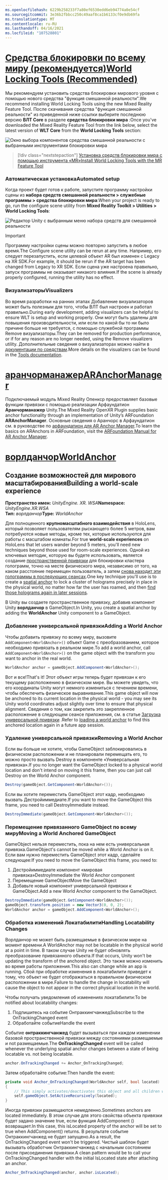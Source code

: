 ```yaml
---
ms.openlocfilehash: 6229b258233f7a80ef6530edd6eb94774a0e54cf
ms.sourcegitcommit: 3e36b2fbbcc250c49aaf8ca1b6133cf0e9db69fa
ms.translationtype: MT
ms.contentlocale: ru-RU
ms.lasthandoff: 04/16/2021
ms.locfileid: "107528801"
---
```

# <a name="world-locking-tools-recommended"></a>[<span data-ttu-id="16043-101">Средства блокировки по всему миру (рекомендуется)</span><span class="sxs-lookup"><span data-stu-id="16043-101">World Locking Tools (Recommended)</span></span>](#tab/wlt)

<span data-ttu-id="16043-102">Мы рекомендуем установить средства блокировки мирового уровня с помощью нового средства "функция смешанной реальности".</span><span class="sxs-lookup"><span data-stu-id="16043-102">We recommend installing World Locking Tools using the new Mixed Reality Feature Tool.</span></span> <span data-ttu-id="16043-103">После скачивания средства "функция смешанной реальности" из приведенной ниже ссылки выберите последнюю версию **ВЛТ Core** в разделе **средства блокировки мира** :</span><span class="sxs-lookup"><span data-stu-id="16043-103">Once you've downloaded the Mixed Reality Feature Tool from the link below, select the latest version of **WLT Core** from the **World Locking Tools** section:</span></span>

![Окно выбора компонентов средства смешанной реальности с выбранными инструментами блокировки мира](../../images/spatial-anchors-setup-img-01.png)

> [!div class="nextstepaction"]
> [<span data-ttu-id="16043-105">Установка средств блокировки мира с помощью инструмента «MR»</span><span class="sxs-lookup"><span data-stu-id="16043-105">Install World Locking Tools with the MR Feature Tool</span></span>](../../welcome-to-mr-feature-tool.md)

### <a name="automated-setup"></a><span data-ttu-id="16043-106">Автоматическая установка</span><span class="sxs-lookup"><span data-stu-id="16043-106">Automated setup</span></span>

<span data-ttu-id="16043-107">Когда проект будет готов к работе, запустите программу настройки сцены из **набора средств смешанной реальности > служебные программы > средства блокировки мира**:</span><span class="sxs-lookup"><span data-stu-id="16043-107">When your project is ready to go, run the configure scene utility from **Mixed Reality Toolkit > Utilities > World Locking Tools**:</span></span>

![Редактор Unity с выбранным меню набора средств для смешанной реальности](../../images/world-locking-configuration-img-01.jpeg)

> [!IMPORTANT]
> <span data-ttu-id="16043-109">Программу настройки сцены можно повторно запустить в любое время.</span><span class="sxs-lookup"><span data-stu-id="16043-109">The Configure scene utility can be rerun at any time.</span></span> <span data-ttu-id="16043-110">Например, его следует перезапустить, если целевой объект AR был изменен с Legacy на XR SDK.</span><span class="sxs-lookup"><span data-stu-id="16043-110">For example, it should be rerun if the AR target has been changed from Legacy to XR SDK.</span></span> <span data-ttu-id="16043-111">Если сцена уже настроена правильно, запуск программы не оказывает никакого влияния.</span><span class="sxs-lookup"><span data-stu-id="16043-111">If the scene is already properly configured, running the utility has no effect.</span></span>

### <a name="visualizers"></a><span data-ttu-id="16043-112">Визуализаторы</span><span class="sxs-lookup"><span data-stu-id="16043-112">Visualizers</span></span>

<span data-ttu-id="16043-113">Во время разработки на ранних этапах Добавление визуализаторов может быть полезным для того, чтобы ВЛТ был настроен и работал правильно.</span><span class="sxs-lookup"><span data-stu-id="16043-113">During early development, adding visualizers can be helpful to ensure WLT is setup and working properly.</span></span> <span data-ttu-id="16043-114">Они могут быть удалены для повышения производительности, или если по какой бы то ни было причине больше не требуется, с помощью служебной программы Remove визуализаторы.</span><span class="sxs-lookup"><span data-stu-id="16043-114">They can be removed for production performance, or if for any reason are no longer needed, using the Remove visualizers utility.</span></span> <span data-ttu-id="16043-115">Дополнительные сведения о визуализаторах можно найти в [документации по средствам](https://microsoft.github.io/MixedReality-WorldLockingTools-Unity/DocGen/Documentation/HowTos/Tools.html#visualizers).</span><span class="sxs-lookup"><span data-stu-id="16043-115">More details on the visualizers can be found in the [Tools documentation](https://microsoft.github.io/MixedReality-WorldLockingTools-Unity/DocGen/Documentation/HowTos/Tools.html#visualizers).</span></span>

# <a name="aranchormanager"></a>[<span data-ttu-id="16043-116">аранчорманажер</span><span class="sxs-lookup"><span data-stu-id="16043-116">ARAnchorManager</span></span>](#tab/anchorstore)

<span data-ttu-id="16043-117">Подключаемый модуль Mixed Reality Опенкср предоставляет базовые функции привязки с помощью реализации Арфаундатион **Аранчорманажер** Unity.</span><span class="sxs-lookup"><span data-stu-id="16043-117">The Mixed Reality OpenXR Plugin supplies basic anchor functionality through an implementation of Unity’s ARFoundation **ARAnchorManager**.</span></span> <span data-ttu-id="16043-118">Основные сведения о Аранчорс в Арфаундатион см. в руководстве по [арфаундатион для AR Anchor Manager](https://docs.unity3d.com/Packages/com.unity.xr.arfoundation@4.1/manual/anchor-manager.html).</span><span class="sxs-lookup"><span data-stu-id="16043-118">To learn the basics on ARAnchors in ARFoundation, visit the [ARFoundation Manual for AR Anchor Manager](https://docs.unity3d.com/Packages/com.unity.xr.arfoundation@4.1/manual/anchor-manager.html).</span></span> 

# <a name="worldanchor"></a>[<span data-ttu-id="16043-119">ворлданчор</span><span class="sxs-lookup"><span data-stu-id="16043-119">WorldAnchor</span></span>](#tab/worldanchor)

## <a name="building-a-world-scale-experience"></a><span data-ttu-id="16043-120">Создание возможностей для мирового масштабирования</span><span class="sxs-lookup"><span data-stu-id="16043-120">Building a world-scale experience</span></span>

<span data-ttu-id="16043-121">**Пространство имен:** *UnityEngine. XR. WSA*</span><span class="sxs-lookup"><span data-stu-id="16043-121">**Namespace:** *UnityEngine.XR.WSA*</span></span><br>
<span data-ttu-id="16043-122">**Тип:** *ворлданчор*</span><span class="sxs-lookup"><span data-stu-id="16043-122">**Type:** *WorldAnchor*</span></span>

<span data-ttu-id="16043-123">Для полноценного **крупномасштабного взаимодействия** в HoloLens, который позволяет пользователям рыскающего более 5 метров, вам потребуются новые методы, кроме тех, которые используются для работы с масштабом комнаты.</span><span class="sxs-lookup"><span data-stu-id="16043-123">For true **world-scale experiences** on HoloLens that let users wander beyond 5 meters, you'll need new techniques beyond those used for room-scale experiences.</span></span> <span data-ttu-id="16043-124">Одной из ключевых методик, которую вы будете использовать, является создание [пространственной привязки](../../../../design/coordinate-systems.md#spatial-anchors) для блокировки кластера голограмм, точно на месте физического мира, независимо от того, на каком расстояние перемещен пользователь, а затем [снова находит эти голограммы в последующих сеансах](../../../../design/coordinate-systems.md#spatial-anchor-persistence).</span><span class="sxs-lookup"><span data-stu-id="16043-124">One key technique you'll use is to create a [spatial anchor](../../../../design/coordinate-systems.md#spatial-anchors) to lock a cluster of holograms precisely in place in the physical world, no matter how far the user has roamed, and then [find those holograms again in later sessions](../../../../design/coordinate-systems.md#spatial-anchor-persistence).</span></span>

<span data-ttu-id="16043-125">В Unity вы создаете пространственное привязку, добавив компонент Unity **ворлданчор** в GameObject.</span><span class="sxs-lookup"><span data-stu-id="16043-125">In Unity, you create a spatial anchor by adding the **WorldAnchor** Unity component to a GameObject.</span></span>

### <a name="adding-a-world-anchor"></a><span data-ttu-id="16043-126">Добавление универсальной привязки</span><span class="sxs-lookup"><span data-stu-id="16043-126">Adding a World Anchor</span></span>

<span data-ttu-id="16043-127">Чтобы добавить привязку по всему миру, вызовите `AddComponent<WorldAnchor>()` объект Game с преобразованием, которое необходимо привязать в реальном мире.</span><span class="sxs-lookup"><span data-stu-id="16043-127">To add a world anchor, call `AddComponent<WorldAnchor>()` on the game object with the transform you want to anchor in the real world.</span></span>

```cs
WorldAnchor anchor = gameObject.AddComponent<WorldAnchor>();
```

<span data-ttu-id="16043-128">Вот и все!</span><span class="sxs-lookup"><span data-stu-id="16043-128">That's it!</span></span> <span data-ttu-id="16043-129">Этот объект игры теперь будет привязан к его текущему расположению в физическом мире. Вы можете увидеть, что его координаты Unity могут немного измениться с течением времени, чтобы обеспечить физическое выравнивание.</span><span class="sxs-lookup"><span data-stu-id="16043-129">This game object will now be anchored to its current location in the physical world - you may see its Unity world coordinates adjust slightly over time to ensure that physical alignment.</span></span> <span data-ttu-id="16043-130">Сведения о том, как закрепить это закрепленное расположение в следующем сеансе приложения, см. в статье [Загрузка универсальной привязки](#loading-a-worldanchor) .</span><span class="sxs-lookup"><span data-stu-id="16043-130">Refer to [loading a world anchor](#loading-a-worldanchor) to find this anchored location again in a future app session.</span></span>

### <a name="removing-a-world-anchor"></a><span data-ttu-id="16043-131">Удаление универсальной привязки</span><span class="sxs-lookup"><span data-stu-id="16043-131">Removing a World Anchor</span></span>

<span data-ttu-id="16043-132">Если вы больше не хотите, чтобы GameObject заблокировались в физическом расположении и не планировали перемещать его, то можно просто вызвать Destroy в компоненте «Универсальная привязка».</span><span class="sxs-lookup"><span data-stu-id="16043-132">If you no longer want the GameObject locked to a physical world location and don't intend on moving it this frame, then you can just call Destroy on the World Anchor component.</span></span>

```cs
Destroy(gameObject.GetComponent<WorldAnchor>());
```

<span data-ttu-id="16043-133">Если вы хотите переместить GameObject этот кадр, необходимо вызвать Дестройиммедиате.</span><span class="sxs-lookup"><span data-stu-id="16043-133">If you want to move the GameObject this frame, you need to call DestroyImmediate instead.</span></span>

```cs
DestroyImmediate(gameObject.GetComponent<WorldAnchor>());
```

### <a name="moving-a-world-anchored-gameobject"></a><span data-ttu-id="16043-134">Перемещение привязанного GameObject по всему миру</span><span class="sxs-lookup"><span data-stu-id="16043-134">Moving a World Anchored GameObject</span></span>

<span data-ttu-id="16043-135">GameObject нельзя переместить, пока на нем есть универсальная привязка.</span><span class="sxs-lookup"><span data-stu-id="16043-135">GameObject's cannot be moved while a World Anchor is on it.</span></span> <span data-ttu-id="16043-136">Если вам нужно переместить GameObject этот кадр, сделайте следующее:</span><span class="sxs-lookup"><span data-stu-id="16043-136">If you need to move the GameObject this frame, you need to:</span></span>

1. <span data-ttu-id="16043-137">Дестройиммедиате компонент «мировая привязка»</span><span class="sxs-lookup"><span data-stu-id="16043-137">DestroyImmediate the World Anchor component</span></span>
2. <span data-ttu-id="16043-138">Перемещение GameObject</span><span class="sxs-lookup"><span data-stu-id="16043-138">Move the GameObject</span></span>
3. <span data-ttu-id="16043-139">Добавьте новый компонент универсальной привязки к GameObject.</span><span class="sxs-lookup"><span data-stu-id="16043-139">Add a new World Anchor component to the GameObject.</span></span>

```cs
DestroyImmediate(gameObject.GetComponent<WorldAnchor>());
gameObject.transform.position = new Vector3(0, 0, 2);
WorldAnchor anchor = gameObject.AddComponent<WorldAnchor>();
```

### <a name="handling-locatability-changes"></a><span data-ttu-id="16043-140">Обработка изменений Локатабилити</span><span class="sxs-lookup"><span data-stu-id="16043-140">Handling Locatability Changes</span></span>

<span data-ttu-id="16043-141">Ворлданчор не может быть размещаемые в физическом мире на момент времени.</span><span class="sxs-lookup"><span data-stu-id="16043-141">A WorldAnchor may not be locatable in the physical world at a point in time.</span></span> <span data-ttu-id="16043-142">В таком случае Unity не будет обновлять преобразование привязанного объекта.</span><span class="sxs-lookup"><span data-stu-id="16043-142">If that occurs, Unity won't be updating the transform of the anchored object.</span></span> <span data-ttu-id="16043-143">Это также можно изменить во время работы приложения.</span><span class="sxs-lookup"><span data-stu-id="16043-143">This also can change while an app is running.</span></span> <span data-ttu-id="16043-144">Сбой при обработке изменения в локатабилити приведет к тому, что объект не будет отображаться в правильном физическом расположении в мире.</span><span class="sxs-lookup"><span data-stu-id="16043-144">Failure to handle the change in locatability will cause the object to not appear in the correct physical location in the world.</span></span>

<span data-ttu-id="16043-145">Чтобы получать уведомления об изменениях локатабилити:</span><span class="sxs-lookup"><span data-stu-id="16043-145">To be notified about locatability changes:</span></span>

1. <span data-ttu-id="16043-146">Подпишитесь на событие Онтраккингчанжед</span><span class="sxs-lookup"><span data-stu-id="16043-146">Subscribe to the OnTrackingChanged event</span></span>
2. <span data-ttu-id="16043-147">Обработайте событие</span><span class="sxs-lookup"><span data-stu-id="16043-147">Handle the event</span></span>

<span data-ttu-id="16043-148">Событие **онтраккингчанжед** будет вызываться при каждом изменении базовой пространственной привязки между состояниями размещаемые и not размещаемые.</span><span class="sxs-lookup"><span data-stu-id="16043-148">The **OnTrackingChanged** event will be called whenever the underlying spatial anchor changes between a state of being locatable vs. not being locatable.</span></span>

```cs
anchor.OnTrackingChanged += Anchor_OnTrackingChanged;
```

<span data-ttu-id="16043-149">Затем обработайте событие:</span><span class="sxs-lookup"><span data-stu-id="16043-149">Then handle the event:</span></span>

```cs
private void Anchor_OnTrackingChanged(WorldAnchor self, bool located)
{
    // This simply activates/deactivates this object and all children when tracking changes
    self.gameObject.SetActiveRecursively(located);
}
```

<span data-ttu-id="16043-150">Иногда привязки размещаются немедленно.</span><span class="sxs-lookup"><span data-stu-id="16043-150">Sometimes anchors are located immediately.</span></span> <span data-ttu-id="16043-151">В этом случае для этого свойства объекта привязки будет задано значение true, если функция AddComponent <WorldAnchor> () возвращает.</span><span class="sxs-lookup"><span data-stu-id="16043-151">In this case, this isLocated property of the anchor will be set to true when AddComponent<WorldAnchor>() returns.</span></span> <span data-ttu-id="16043-152">В результате событие Онтраккингчанжед не будет запущено.</span><span class="sxs-lookup"><span data-stu-id="16043-152">As a result, the OnTrackingChanged event won't be triggered.</span></span> <span data-ttu-id="16043-153">Чистый шаблон будет вызывать обработчик Онтраккингчанжед с начальным состоянием после присоединения привязки.</span><span class="sxs-lookup"><span data-stu-id="16043-153">A clean pattern would be to call your OnTrackingChanged handler with the initial IsLocated state after attaching an anchor.</span></span>

```cs
Anchor_OnTrackingChanged(anchor, anchor.isLocated);
```